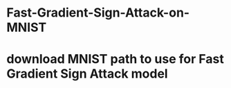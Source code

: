 # Fast-Gradient-Sign-Attack-on-MNIST
# download MNIST path to use for Fast Gradient Sign Attack model
